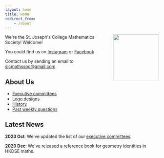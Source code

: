 ```yaml
---
layout: home
title: Home
redirect_from: 
    - /about
---
```


<img style = "padding-left: 10px;" align="right" src="{{site.url}}/download/Logos/New.jpg" width='150' >

We're the St. Joseph's College Mathematics Society! Welcome!

You could find us on [Instagram](https://www.instagram.com/sjcmathssoc/) or [Facebook](https://www.facebook.com/sjcmathssoc)

Contact us by sending an email to sjcmathssoc@gmail.com

## About Us

* [Executive committees](/executive-committees)
* [Logo designs](/logo-designs)
* [History](/history)
* [Past weekly questions](/questions)

## Latest News 

**2023 Oct**: We've updated the list of our [executive committees](/executive-committees).

**2020 Dec**: We've released a [reference book](/geometry-reference) for geometry identities in HKDSE maths.